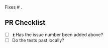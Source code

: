 Fixes # .

## PR Checklist
- [ ] ⏫ Has the issue number been added above? 
- [ ] Do the tests past locally?
